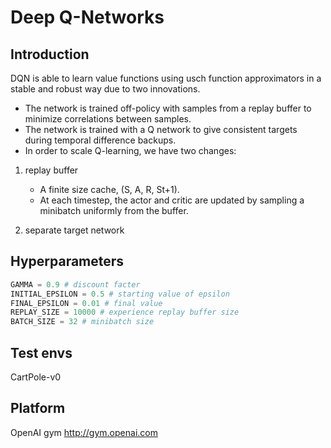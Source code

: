 # Deep Q-Networks
## Introduction
DQN is able to learn value functions using usch function approximators in a stable and robust way due to two innovations.
- The network is trained off-policy with samples from a replay buffer to minimize correlations between samples.
- The network is trained with a Q network to give consistent targets during temporal difference backups.
- In order to scale Q-learning, we have two changes:
1. replay buffer
	- A finite size cache, (S, A, R, St+1).
	- At each timestep, the actor and critic are updated by sampling a minibatch uniformly from the buffer.

2. separate target network
## Hyperparameters
```Python
GAMMA = 0.9 # discount facter
INITIAL_EPSILON = 0.5 # starting value of epsilon
FINAL_EPSILON = 0.01 # final value
REPLAY_SIZE = 10000 # experience replay buffer size
BATCH_SIZE = 32 # minibatch size
```
## Test envs
CartPole-v0

## Platform
OpenAI gym
http://gym.openai.com